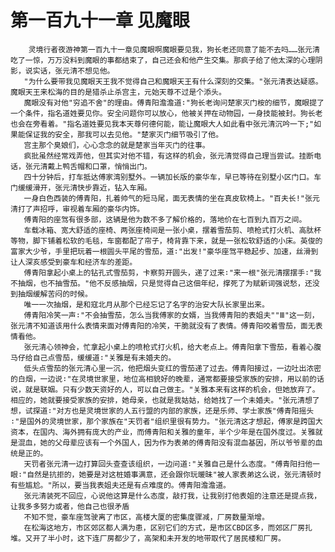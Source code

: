 # 第一百九十一章 见魔眼
        灵境行者夜游神第一百九十一章见魔眼啊魔眼要见我，狗长老还同意了能不去吗……张元清吃了一惊，万万没料到魔眼的事都结束了，自己还会和他产生交集。那疯子给了他太深的心理阴影，说实话，张元清不想见他。
       "为什么要带我见魔眼天王我不觉得自己和魔眼天王有什么深刻的交集。"张元清表达疑惑。魔眼天王来松海的目的是猎杀止杀宫主，元始天尊不过是个添头。
       魔眼没有对他"穷追不舍"的理由。傅青阳澹澹道∶"狗长老询问楚家灭门桉的细节，魔眼提了一个条件，指名道姓要见你。安全问题你可以放心，他被关押在动物园，一身技能被封。狗长老也会在旁看着。"指名道姓要见我本天尊何德何能，能让魔眼大人如此看中张元清沉吟一下;"如果能保证我的安全，那我可以去见他。"楚家灭门细节吸引了他。
       宫主那个臭娘们，心心念念的就是楚家当年灭门的往事。
       疯批虽然经常戏弄他，但其实对他不错，有这样的机会，张元清觉得自己理当尝试。挂断电话，张元清戴上鸭舌帽和口罩，悄悄出门。
       四十分钟后，打车抵达傅家湾别墅外。一辆加长版的豪华车，早已等待在别墅小区门口。车门缓缓滑开，张元清快步靠近，钻入车厢。
       一身白色西装的傅青阳，扎着帅气的短马尾，面无表情的坐在真皮软椅上。"百夫长!"张元清打了声招呼，审视着车厢的豪华内饰。
       傅青阳的座驾有很多部，这辆是他为数不多了解价格的，落地价在七百到九百万之间。
       车载冰箱、宽大舒适的座椅、两张座椅间是一张小桌，摆着雪茄剪、喷枪式打火机、高肽杯等物，脚下铺着松软的毛毯，车窗都配了帘子，椅背靠下来，就是一张松软舒适的小床。英俊的富家大少爷，手里把玩着一根圆头平尾的雪茄，道∶"出发!"豪华座驾平稳起步、加速，丝滑到让人深亥感受到豪车和经济车的差距。
       傅青阳拿起小桌上的钻孔式雪茄剪，卡察剪开圆头，递了过来∶"来一根"张元清摆摆手∶"我不抽烟，也不抽雪茄。"他不反感抽烟，只是觉得自己这佃年纪，撑死了为赋新词强说愁，还没到抽烟缓解苦闷的时候。
       唯一一次抽烟，是和寇北月从那个已经忘记了名字的治安大队长家里出来。
       傅青阳冷笑一声∶"不会抽雪茄，怎么当我傅家的女婿，当我傅青阳的表姐夫""Ⅲ"这一刻，张元清不知道该用什么表情来面对傅青阳的冷笑，干脆就没有了表情。傅青阳咬着雪茄，面无表情看他。
       张元清心领神会，忙拿起小桌上的喷枪式打火机，给大老点上。傅青阳拿下雪茄，看着心腹马仔给自己点雪茄，缓缓道∶"关雅是有未婚夫的。
       低头点雪茄的张元清心里一沉，他把烟头变红的雪茄递了过去。傅青阳接过，一边吐出浓密的白烟，一边说∶"在灵境世家里，地位高相貌好的晚辈，通常都要接受家族的安排，用以前的话说，就是联姻。只有少数天资好的人，可以自己做主。"关雅本来有这样的机会，但她放弃了。相应的，她就要接受家族的安排，她母亲，也就是我姑姑，给她找了一个未婚夫。"张元清想了想，试探道∶"对方也是灵境世家的人五行盟的内部的家族，还是乐师、学士家族"傅青阳摇头∶"是国外的灵境世家，那个家族在"天罚者"组织里很有势力。"张元清这才想起，傅家是跨国大资本，在国内、海外拥有庞大的产业，而傅青阳和关雅的童年，半个少年是在国外度过。关雅就是混血，她的父母辈应该有一个外国人，因为作为表弟的傅青阳没有混血基因，所以爷爷辈的血统是正的。
       天罚者张元清一边打算回头查查该组织，一边问道∶"关雅自己是什么态度。"傅青阳扫他一眼∶"自然是抗拒的，她要是对这桩婚事满意，还会跟你玩暖昧"被人家表弟这么说，张元清顿时有些尴尬。"所以，要当我表姐夫还是有点难度的。傅青阳澹澹道。
       张元清装死不回应，心说他这算是什么态度，敲打我，让我别打他表姐的注意还是提点我，让我多多努力或者，他自己也很矛盾
       不知不觉，豪车座驾驶离了市区，高楼大厦的密集度骤减，厂房数量渐增。
       在松海这地方，市区郊区都人满为患，区别它们的方式，是市区CBD区多，而郊区厂房扎堆。又开了半小时，这下连厂房都少了，高架和未开发的地带取代了居民楼和厂房。